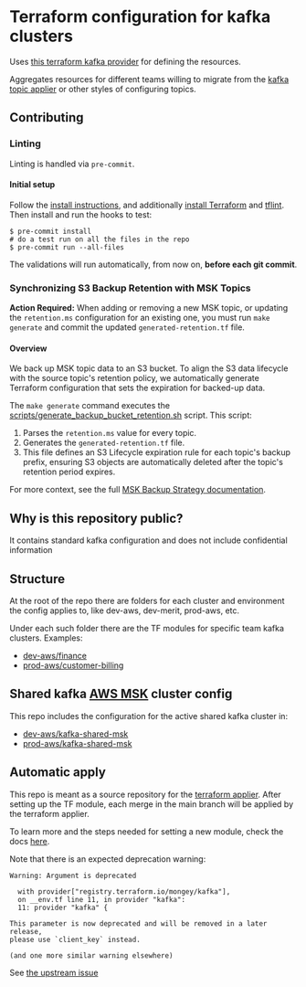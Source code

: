 # Terraform configuration for kafka clusters

Uses [this terraform kafka provider](https://registry.terraform.io/providers/Mongey/kafka/latest/docs) for defining the resources.

Aggregates resources for different teams willing to migrate from the [kafka topic applier](https://github.com/utilitywarehouse/kafka-topic-applier) or other styles of configuring topics.

## Contributing

### Linting
Linting is handled via `pre-commit`.

#### Initial setup
Follow the [install instructions](https://pre-commit.com/#install), and additionally [install Terraform](https://developer.hashicorp.com/terraform/install) and [tflint](https://github.com/terraform-linters/tflint?tab=readme-ov-file#installation). 
Then install and run the hooks to test:

``` console
$ pre-commit install
# do a test run on all the files in the repo
$ pre-commit run --all-files
```
The validations will run automatically, from now on, **before each git commit**.

### Synchronizing S3 Backup Retention with MSK Topics

**Action Required:** When adding or removing a new MSK topic, or updating the `retention.ms` configuration for an existing one, you must run `make generate` and commit the updated `generated-retention.tf` file.

#### Overview

We back up MSK topic data to an S3 bucket. To align the S3 data lifecycle with the source topic's retention policy, we automatically generate Terraform configuration that sets the expiration for backed-up data.

The `make generate` command executes the [scripts/generate_backup_bucket_retention.sh](scripts/generate_backup_bucket_retention.sh) script. This script:
1.  Parses the `retention.ms` value for every topic.
2.  Generates the `generated-retention.tf` file.
3.  This file defines an S3 Lifecycle expiration rule for each topic's backup prefix, ensuring S3 objects are automatically deleted after the topic's retention period expires.

For more context, see the full [MSK Backup Strategy documentation](https://github.com/utilitywarehouse/documentation/blob/master/infra/operational/msk-ops.md#msk-data-backup).

## Why is this repository public?
It contains standard kafka configuration and does not include confidential information

## Structure
At the root of the repo there are folders for each cluster and environment the config applies to, like dev-aws, dev-merit, prod-aws, etc.

Under each such folder there are the TF modules for specific team kafka clusters. 
Examples: 
- [dev-aws/finance](dev-aws/finance) 
- [prod-aws/customer-billing](prod-aws/customer-billing)

## Shared kafka [AWS MSK](https://aws.amazon.com/msk/) cluster config

This repo includes the configuration for the active shared kafka cluster in:
- [dev-aws/kafka-shared-msk](dev-aws/kafka-shared-msk)
- [prod-aws/kafka-shared-msk](prod-aws/kafka-shared-msk)


## Automatic apply
This repo is meant as a source repository for the [terraform applier](https://github.com/utilitywarehouse/terraform-applier).
After setting up the TF module, each merge in the main branch will be applied by the terraform applier.

To learn more and the steps needed for setting a new module, check the docs [here](https://github.com/utilitywarehouse/documentation/blob/master/infra/using-terraform-applier.md).

Note that there is an expected deprecation warning:

    Warning: Argument is deprecated
    
      with provider["registry.terraform.io/mongey/kafka"],
      on __env.tf line 11, in provider "kafka":
      11: provider "kafka" {
    
    This parameter is now deprecated and will be removed in a later release,
    please use `client_key` instead.
    
    (and one more similar warning elsewhere)

See [the upstream
issue](https://github.com/Mongey/terraform-provider-kafka/issues/108)

